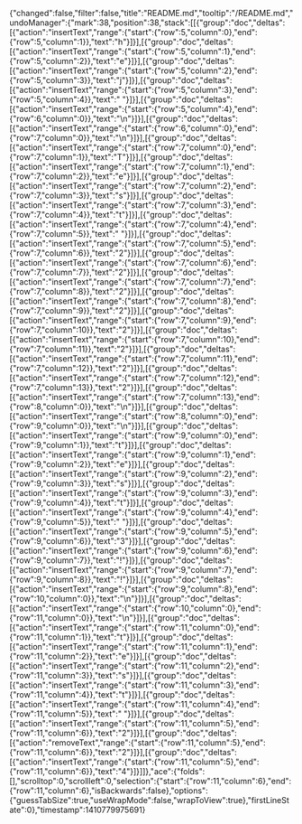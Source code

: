 {"changed":false,"filter":false,"title":"README.md","tooltip":"/README.md","undoManager":{"mark":38,"position":38,"stack":[[{"group":"doc","deltas":[{"action":"insertText","range":{"start":{"row":5,"column":0},"end":{"row":5,"column":1}},"text":"h"}]}],[{"group":"doc","deltas":[{"action":"insertText","range":{"start":{"row":5,"column":1},"end":{"row":5,"column":2}},"text":"e"}]}],[{"group":"doc","deltas":[{"action":"insertText","range":{"start":{"row":5,"column":2},"end":{"row":5,"column":3}},"text":"j"}]}],[{"group":"doc","deltas":[{"action":"insertText","range":{"start":{"row":5,"column":3},"end":{"row":5,"column":4}},"text":" "}]}],[{"group":"doc","deltas":[{"action":"insertText","range":{"start":{"row":5,"column":4},"end":{"row":6,"column":0}},"text":"\n"}]}],[{"group":"doc","deltas":[{"action":"insertText","range":{"start":{"row":6,"column":0},"end":{"row":7,"column":0}},"text":"\n"}]}],[{"group":"doc","deltas":[{"action":"insertText","range":{"start":{"row":7,"column":0},"end":{"row":7,"column":1}},"text":"T"}]}],[{"group":"doc","deltas":[{"action":"insertText","range":{"start":{"row":7,"column":1},"end":{"row":7,"column":2}},"text":"e"}]}],[{"group":"doc","deltas":[{"action":"insertText","range":{"start":{"row":7,"column":2},"end":{"row":7,"column":3}},"text":"s"}]}],[{"group":"doc","deltas":[{"action":"insertText","range":{"start":{"row":7,"column":3},"end":{"row":7,"column":4}},"text":"t"}]}],[{"group":"doc","deltas":[{"action":"insertText","range":{"start":{"row":7,"column":4},"end":{"row":7,"column":5}},"text":" "}]}],[{"group":"doc","deltas":[{"action":"insertText","range":{"start":{"row":7,"column":5},"end":{"row":7,"column":6}},"text":"2"}]}],[{"group":"doc","deltas":[{"action":"insertText","range":{"start":{"row":7,"column":6},"end":{"row":7,"column":7}},"text":"2"}]}],[{"group":"doc","deltas":[{"action":"insertText","range":{"start":{"row":7,"column":7},"end":{"row":7,"column":8}},"text":"2"}]}],[{"group":"doc","deltas":[{"action":"insertText","range":{"start":{"row":7,"column":8},"end":{"row":7,"column":9}},"text":"2"}]}],[{"group":"doc","deltas":[{"action":"insertText","range":{"start":{"row":7,"column":9},"end":{"row":7,"column":10}},"text":"2"}]}],[{"group":"doc","deltas":[{"action":"insertText","range":{"start":{"row":7,"column":10},"end":{"row":7,"column":11}},"text":"2"}]}],[{"group":"doc","deltas":[{"action":"insertText","range":{"start":{"row":7,"column":11},"end":{"row":7,"column":12}},"text":"2"}]}],[{"group":"doc","deltas":[{"action":"insertText","range":{"start":{"row":7,"column":12},"end":{"row":7,"column":13}},"text":"2"}]}],[{"group":"doc","deltas":[{"action":"insertText","range":{"start":{"row":7,"column":13},"end":{"row":8,"column":0}},"text":"\n"}]}],[{"group":"doc","deltas":[{"action":"insertText","range":{"start":{"row":8,"column":0},"end":{"row":9,"column":0}},"text":"\n"}]}],[{"group":"doc","deltas":[{"action":"insertText","range":{"start":{"row":9,"column":0},"end":{"row":9,"column":1}},"text":"t"}]}],[{"group":"doc","deltas":[{"action":"insertText","range":{"start":{"row":9,"column":1},"end":{"row":9,"column":2}},"text":"e"}]}],[{"group":"doc","deltas":[{"action":"insertText","range":{"start":{"row":9,"column":2},"end":{"row":9,"column":3}},"text":"s"}]}],[{"group":"doc","deltas":[{"action":"insertText","range":{"start":{"row":9,"column":3},"end":{"row":9,"column":4}},"text":"t"}]}],[{"group":"doc","deltas":[{"action":"insertText","range":{"start":{"row":9,"column":4},"end":{"row":9,"column":5}},"text":" "}]}],[{"group":"doc","deltas":[{"action":"insertText","range":{"start":{"row":9,"column":5},"end":{"row":9,"column":6}},"text":"3"}]}],[{"group":"doc","deltas":[{"action":"insertText","range":{"start":{"row":9,"column":6},"end":{"row":9,"column":7}},"text":"!"}]}],[{"group":"doc","deltas":[{"action":"insertText","range":{"start":{"row":9,"column":7},"end":{"row":9,"column":8}},"text":"!"}]}],[{"group":"doc","deltas":[{"action":"insertText","range":{"start":{"row":9,"column":8},"end":{"row":10,"column":0}},"text":"\n"}]}],[{"group":"doc","deltas":[{"action":"insertText","range":{"start":{"row":10,"column":0},"end":{"row":11,"column":0}},"text":"\n"}]}],[{"group":"doc","deltas":[{"action":"insertText","range":{"start":{"row":11,"column":0},"end":{"row":11,"column":1}},"text":"t"}]}],[{"group":"doc","deltas":[{"action":"insertText","range":{"start":{"row":11,"column":1},"end":{"row":11,"column":2}},"text":"e"}]}],[{"group":"doc","deltas":[{"action":"insertText","range":{"start":{"row":11,"column":2},"end":{"row":11,"column":3}},"text":"s"}]}],[{"group":"doc","deltas":[{"action":"insertText","range":{"start":{"row":11,"column":3},"end":{"row":11,"column":4}},"text":"t"}]}],[{"group":"doc","deltas":[{"action":"insertText","range":{"start":{"row":11,"column":4},"end":{"row":11,"column":5}},"text":" "}]}],[{"group":"doc","deltas":[{"action":"insertText","range":{"start":{"row":11,"column":5},"end":{"row":11,"column":6}},"text":"2"}]}],[{"group":"doc","deltas":[{"action":"removeText","range":{"start":{"row":11,"column":5},"end":{"row":11,"column":6}},"text":"2"}]}],[{"group":"doc","deltas":[{"action":"insertText","range":{"start":{"row":11,"column":5},"end":{"row":11,"column":6}},"text":"4"}]}]]},"ace":{"folds":[],"scrolltop":0,"scrollleft":0,"selection":{"start":{"row":11,"column":6},"end":{"row":11,"column":6},"isBackwards":false},"options":{"guessTabSize":true,"useWrapMode":false,"wrapToView":true},"firstLineState":0},"timestamp":1410779975691}
